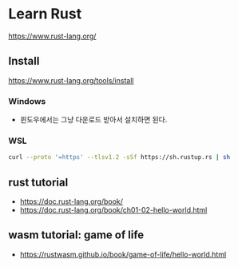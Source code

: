 # Learn Rust

https://www.rust-lang.org/

## Install

https://www.rust-lang.org/tools/install

### Windows

- 윈도우에서는 그냥 다운로드 받아서 설치하면 된다.

### WSL

```bash
curl --proto '=https' --tlsv1.2 -sSf https://sh.rustup.rs | sh
```

## rust tutorial

- https://doc.rust-lang.org/book/
- https://doc.rust-lang.org/book/ch01-02-hello-world.html


## wasm tutorial: game of life

- https://rustwasm.github.io/book/game-of-life/hello-world.html

